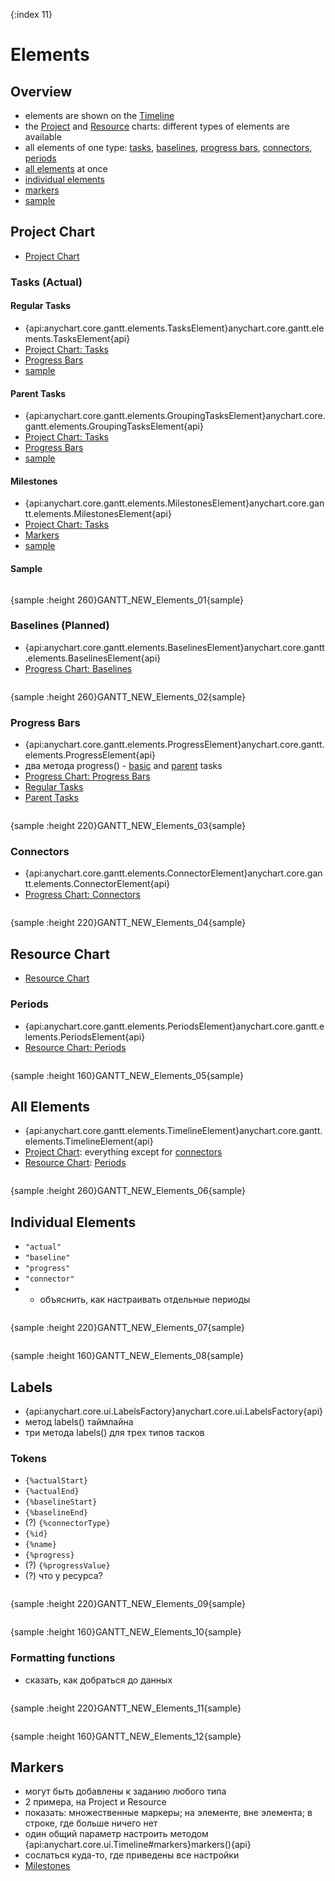 {:index 11}
# Elements

## Overview

* elements are shown on the [Timeline](Timeline)
* the [Project](#project_chart) and [Resource](#resource_chart) charts: different types of elements are available
* all elements of one type: [tasks](#tasks_\(actual\)), [baselines](#baselines_\(planned\)), [progress bars](#progress_bars), [connectors](#connectors), [periods](#periods)
* [all elements](#all_elements) at once
* [individual elements](#individual_elements)
* [markers](#markers)
* [sample](#sample)

## Project Chart

* [Project Chart](Project_Chart)

### Tasks (Actual)

#### Regular Tasks

* {api:anychart.core.gantt.elements.TasksElement}anychart.core.gantt.elements.TasksElement{api}
* [Project Chart: Tasks](Project_Chart#tasks_\(actual\))
* [Progress Bars](#progress_bars)
* [sample](#sample)

#### Parent Tasks

* {api:anychart.core.gantt.elements.GroupingTasksElement}anychart.core.gantt.elements.GroupingTasksElement{api}
* [Project Chart: Tasks](Project_Chart#tasks_\(actual\))
* [Progress Bars](#progress_bars)
* [sample](#sample)

#### Milestones

* {api:anychart.core.gantt.elements.MilestonesElement}anychart.core.gantt.elements.MilestonesElement{api}
* [Project Chart: Tasks](Project_Chart#tasks_\(actual\))
* [Markers](#markers)
* [sample](#sample)

#### Sample

```

```

{sample :height 260}GANTT\_NEW\_Elements\_01{sample}

### Baselines (Planned)

* {api:anychart.core.gantt.elements.BaselinesElement}anychart.core.gantt.elements.BaselinesElement{api}
* [Progress Chart: Baselines](Project_Chart#baselines_\(planned\))


```

```

{sample :height 260}GANTT\_NEW\_Elements\_02{sample}

### Progress Bars

* {api:anychart.core.gantt.elements.ProgressElement}anychart.core.gantt.elements.ProgressElement{api}
* два метода progress() - [basic](#basic_tasks) and [parent](#parent_tasks) tasks
* [Progress Chart: Progress Bars](Project_Chart#progress_bars)
* [Regular Tasks](#regular_tasks)
* [Parent Tasks](#parent_tasks)


```

```

{sample :height 220}GANTT\_NEW\_Elements\_03{sample}

### Connectors

* {api:anychart.core.gantt.elements.ConnectorElement}anychart.core.gantt.elements.ConnectorElement{api}
* [Progress Chart: Connectors](Project_Chart#connectors)


```

```

{sample :height 220}GANTT\_NEW\_Elements\_04{sample}

## Resource Chart

* [Resource Chart](Resource_Chart)

### Periods

* {api:anychart.core.gantt.elements.PeriodsElement}anychart.core.gantt.elements.PeriodsElement{api}
* [Resource Chart: Periods](Resource_Chart#periods)


```

```

{sample :height 160}GANTT\_NEW\_Elements\_05{sample}

## All Elements

* {api:anychart.core.gantt.elements.TimelineElement}anychart.core.gantt.elements.TimelineElement{api}
* [Project Chart](#project_chart): everything except for [connectors](#connectors)
* [Resource Chart](#resource_chart): [Periods](#periods)


```

```

{sample :height 260}GANTT\_NEW\_Elements\_06{sample}

## Individual Elements

* `"actual"`
* `"baseline"`
* `"progress"`
* `"connector"`
* + объяснить, как настраивать отдельные периоды


```

```

{sample :height 220}GANTT\_NEW\_Elements\_07{sample}

```

```

{sample :height 160}GANTT\_NEW\_Elements\_08{sample}

## Labels

* {api:anychart.core.ui.LabelsFactory}anychart.core.ui.LabelsFactory{api}
* метод labels() таймлайна
* три метода labels() для трех типов тасков


### Tokens

* `{%actualStart}`
* `{%actualEnd}`
* `{%baselineStart}`
* `{%baselineEnd}`
* (?) `{%connectorType}`
* `{%id}`
* `{%name}`
* `{%progress}`
* (?) `{%progressValue}`
* (?) что у ресурса?


```

```

{sample :height 220}GANTT\_NEW\_Elements\_09{sample}

```

```

{sample :height 160}GANTT\_NEW\_Elements\_10{sample}

### Formatting functions

* сказать, как добраться до данных


```

```

{sample :height 220}GANTT\_NEW\_Elements\_11{sample}

```

```

{sample :height 160}GANTT\_NEW\_Elements\_12{sample}

## Markers

* могут быть добавлены к заданию любого типа
* 2 примера, на Project и Resource
* показать: множественные маркеры; на элементе, вне элемента; в строке, где больше ничего нет
* один общий параметр настроить методом {api:anychart.core.ui.Timeline#markers}markers(){api}
* сослаться куда-то, где приведены все настройки
* [Milestones](#milestones)